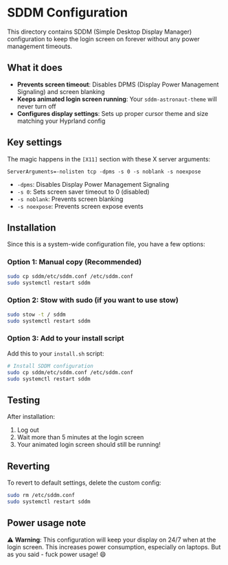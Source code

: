 # SDDM Configuration

This directory contains SDDM (Simple Desktop Display Manager) configuration to keep the login screen on forever without any power management timeouts.

## What it does

- **Prevents screen timeout**: Disables DPMS (Display Power Management Signaling) and screen blanking
- **Keeps animated login screen running**: Your `sddm-astronaut-theme` will never turn off
- **Configures display settings**: Sets up proper cursor theme and size matching your Hyprland config

## Key settings

The magic happens in the `[X11]` section with these X server arguments:
```
ServerArguments=-nolisten tcp -dpms -s 0 -s noblank -s noexpose
```

- `-dpms`: Disables Display Power Management Signaling
- `-s 0`: Sets screen saver timeout to 0 (disabled)  
- `-s noblank`: Prevents screen blanking
- `-s noexpose`: Prevents screen expose events

## Installation

Since this is a system-wide configuration file, you have a few options:

### Option 1: Manual copy (Recommended)
```bash
sudo cp sddm/etc/sddm.conf /etc/sddm.conf
sudo systemctl restart sddm
```

### Option 2: Stow with sudo (if you want to use stow)
```bash
sudo stow -t / sddm
sudo systemctl restart sddm
```

### Option 3: Add to your install script
Add this to your `install.sh` script:
```bash
# Install SDDM configuration
sudo cp sddm/etc/sddm.conf /etc/sddm.conf
sudo systemctl restart sddm
```

## Testing

After installation:
1. Log out
2. Wait more than 5 minutes at the login screen
3. Your animated login screen should still be running!

## Reverting

To revert to default settings, delete the custom config:
```bash
sudo rm /etc/sddm.conf
sudo systemctl restart sddm
```

## Power usage note

⚠️ **Warning**: This configuration will keep your display on 24/7 when at the login screen. This increases power consumption, especially on laptops. But as you said - fuck power usage! 😄 